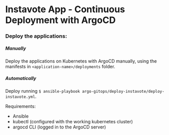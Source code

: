 # Instavote App - Continuous Deployment with ArgoCD

### Deploy the applications:

##### Manually  
Deploy the applications on Kubernetes with ArgoCD manually, using the manifests in `<application-name>/deployments` folder.

##### Automatically  
Deploy running `$ ansible-playbook argo-gitops/deploy-instavote/deploy-instavote.yml`.

Requirements:
- Ansible
- kubectl (configured with the working kubernetes cluster)
- argocd CLI (logged in to the ArgoCD server)
